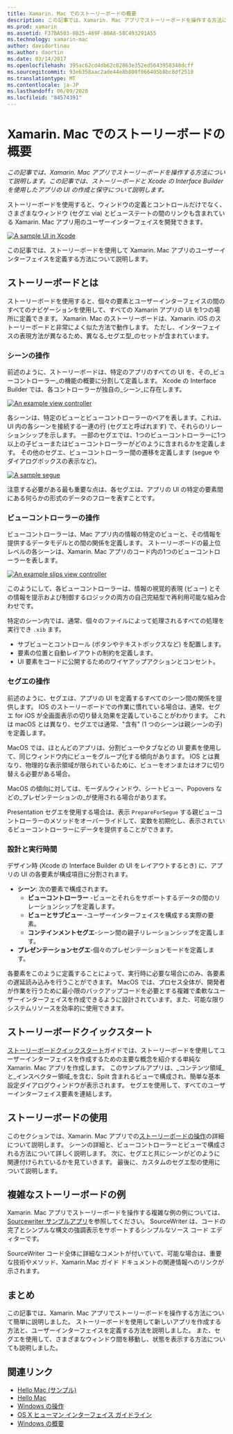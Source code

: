 ```yaml
---
title: Xamarin. Mac でのストーリーボードの概要
description: この記事では、Xamarin. Mac アプリでストーリーボードを操作する方法について説明します。 ストーリーボードと Xcode の Interface Builder を使用したアプリの UI の作成と維持管理に関する内容が含まれています。
ms.prod: xamarin
ms.assetid: F37BA503-0B25-489F-80A8-58C493291A55
ms.technology: xamarin-mac
author: davidortinau
ms.author: daortin
ms.date: 03/14/2017
ms.openlocfilehash: 395ac62cd4db62c02863e352ed5643958348dcff
ms.sourcegitcommit: 93e6358aac2ade44e8b800f066405b8bc8df2510
ms.translationtype: MT
ms.contentlocale: ja-JP
ms.lasthandoff: 06/09/2020
ms.locfileid: "84574391"
---
```

# <a name="introduction-to-storyboards-in-xamarinmac"></a>Xamarin. Mac でのストーリーボードの概要

_この記事では、Xamarin. Mac アプリでストーリーボードを操作する方法について説明します。この記事では、ストーリーボードと Xcode の Interface Builder を使用したアプリの UI の作成と保守について説明します。_

ストーリーボードを使用すると、ウィンドウの定義とコントロールだけでなく、さまざまなウィンドウ (セグエ via) とビューステートの間のリンクも含まれている Xamarin. Mac アプリ用のユーザーインターフェイスを開発できます。

[![](images/intro01.png "A sample UI in Xcode")](images/intro01.png#lightbox)

この記事では、ストーリーボードを使用して Xamarin. Mac アプリのユーザーインターフェイスを定義する方法について説明します。

<a name="What-are-Storyboards"></a>

## <a name="what-are-storyboards"></a>ストーリーボードとは

ストーリーボードを使用すると、個々の要素とユーザーインターフェイスの間のすべてのナビゲーションを使用して、すべての Xamarin アプリの UI を1つの場所に定義できます。 Xamarin. Mac のストーリーボードは、Xamarin. iOS のストーリーボードと非常によく似た方法で動作します。 ただし、インターフェイスの表現方法が異なるため、異なる_セグエ型_のセットが含まれています。

<a name="Working-with-Scenes"></a>

### <a name="working-with-scenes"></a>シーンの操作

前述のように、ストーリーボードは、特定のアプリのすべての UI を、その_ビューコントローラー_の機能の概要に分割して定義します。 Xcode の Interface Builder では、各コントローラーが独自の_シーン_に存在します。

[![](images/intro02.png "An example view controller")](images/intro02.png#lightbox)

各シーンは、特定のビューとビューコントローラーのペアを表します。これは、UI 内の各シーンを接続する一連の行 (セグエと呼ばれます) で、それらのリレーションシップを示します。 一部のセグエでは、1つのビューコントローラーに1つ以上の子ビューまたはビューコントローラーがどのように含まれるかを定義します。 その他のセグエ、ビューコントローラー間の遷移を定義します (segue やダイアログボックスの表示など)。 

[![](images/intro03.png "A sample segue")](images/intro03.png#lightbox)

注意する必要がある最も重要な点は、各セグエは、アプリの UI の特定の要素間にある何らかの形式のデータのフローを表すことです。

<a name="Working-with-View-Controllers"></a>

### <a name="working-with-view-controllers"></a>ビューコントローラーの操作

ビューコントローラーは、Mac アプリ内の情報の特定のビューと、その情報を提供するデータモデルとの間の関係を定義します。 ストーリーボードの最上位レベルの各シーンは、Xamarin. Mac アプリのコード内の1つのビューコントローラーを表します。

[![](images/intro04.png "An example slips view controller")](images/intro04.png#lightbox)

このようにして、各ビューコントローラーは、情報の視覚的表現 (ビュー) とその情報を提示および制御するロジックの両方の自己完結型で再利用可能な組み合わせです。

特定のシーン内では、通常、個々のファイルによって処理されるすべての処理を実行でき `.xib` ます。 

- サブビューとコントロール (ボタンやテキストボックスなど) を配置します。
- 要素の位置と自動レイアウトの制約を定義します。
- UI 要素をコードに公開するためのワイヤアップアクションとコンセント。

<a name="Working-with-Segues"></a>

### <a name="working-with-segues"></a>セグエの操作

前述のように、セグエは、アプリの UI を定義するすべてのシーン間の関係を提供します。 IOS のストーリーボードでの作業に慣れている場合は、通常、セグエ for iOS が全画面表示の切り替え効果を定義していることがわかります。 これは macOS とは異なり、セグエでは通常、"含有" (1 つのシーンは親シーンの子) を定義します。

MacOS では、ほとんどのアプリは、分割ビューやタブなどの UI 要素を使用して、同じウィンドウ内にビューをグループ化する傾向があります。 IOS とは異なり、物理的な表示領域が限られているために、ビューをオンまたはオフに切り替える必要がある場合。

MacOS の傾向に対しては、モーダルウィンドウ、シートビュー、Popovers などの_プレゼンテーションの_が使用される場合があります。

Presentation セグエを使用する場合は、表示 `PrepareForSegue` する親ビューコントローラーのメソッドをオーバーライドして、変数を初期化し、表示されているビューコントローラーにデータを提供することができます。

<a name="Design-and-Run-Times"></a>

### <a name="design-and-run-times"></a>設計と実行時間

デザイン時 (Xcode の Interface Builder の UI をレイアウトするとき) に、アプリの UI の各要素が構成項目に分割されます。

- **シーン**: 次の要素で構成されます。
  - **ビューコントローラー** -ビューとそれらをサポートするデータの間のリレーションシップを定義します。
  - **ビューとサブビュー** -ユーザーインターフェイスを構成する実際の要素。
  - **コンテインメントセグエ**-シーン間の親子リレーションシップを定義します。
- **プレゼンテーションセグエ**-個々のプレゼンテーションモードを定義します。 

各要素をこのように定義することによって、実行時に必要な場合にのみ、各要素の遅延読み込みを行うことができます。 MacOS では、プロセス全体が、開発者が作業を行うために最小限のバックアップコードを必要とする複雑で柔軟なユーザーインターフェイスを作成できるように設計されています。また、可能な限りシステムリソースを効率的に使用できます。

<a name="Storyboard-Quick-Start"></a>

## <a name="storyboard-quick-start"></a>ストーリーボードクイックスタート

[ストーリーボードクイックスタート](~/mac/platform/storyboards/quickstart.md)ガイドでは、ストーリーボードを使用してユーザーインターフェイスを作成するための主要な概念を紹介する単純な Xamarin. Mac アプリを作成します。 このサンプルアプリは、_コンテンツ領域_と_インスペクター領域_を含む、Spilt 含まれるビューで構成され、簡単な基本設定ダイアログウィンドウが表示されます。 セグエを使用して、すべてのユーザーインターフェイス要素を連結します。

<a name="Working-with-Storyboards"></a>

## <a name="working-with-storyboards"></a>ストーリーボードの使用

このセクションでは、Xamarin. Mac アプリでの[ストーリーボードの操作](~/mac/platform/storyboards/indepth.md)の詳細について説明します。 シーンの詳細と、ビューコントローラーとビューで構成される方法について詳しく説明します。 次に、セグエと共にシーンがどのように関連付けられているかを見ていきます。 最後に、カスタムのセグエ型の使用について説明します。 

<a name="Complex-Storyboard-Example"></a>

## <a name="complex-storyboard-example"></a>複雑なストーリーボードの例

Xamarin. Mac アプリでストーリーボードを操作する複雑な例の例については、 [Sourcewriter サンプルアプリ](https://docs.microsoft.com/samples/xamarin/mac-samples/sourcewriter)を参照してください。 SourceWriter は、コードの完了とシンプルな構文の強調表示をサポートするシンプルなソース コード エディターです。

SourceWriter コード全体に詳細なコメントが付いていて、可能な場合は、重要な技術やメソッド、Xamarin.Mac ガイド ドキュメントの関連情報へのリンクが示されます。

<a name="Summary"></a>

## <a name="summary"></a>まとめ

この記事では、Xamarin. Mac アプリでストーリーボードを操作する方法について簡単に説明しました。 ストーリーボードを使用して新しいアプリを作成する方法と、ユーザーインターフェイスを定義する方法を説明しました。 また、セグエを使用して、さまざまなウィンドウ間を移動し、状態を表示する方法についても説明しました。

## <a name="related-links"></a>関連リンク

- [Hello Mac (サンプル)](https://docs.microsoft.com/samples/xamarin/mac-samples/hello-mac)
- [Hello Mac](~/mac/get-started/hello-mac.md)
- [Windows の操作](~/mac/user-interface/window.md)
- [OS X ヒューマン インターフェイス ガイドライン](https://developer.apple.com/library/mac/documentation/UserExperience/Conceptual/OSXHIGuidelines/)
- [Windows の概要](https://developer.apple.com/library/mac/documentation/Cocoa/Conceptual/WinPanel/Introduction.html#//apple_ref/doc/uid/10000031-SW1)
